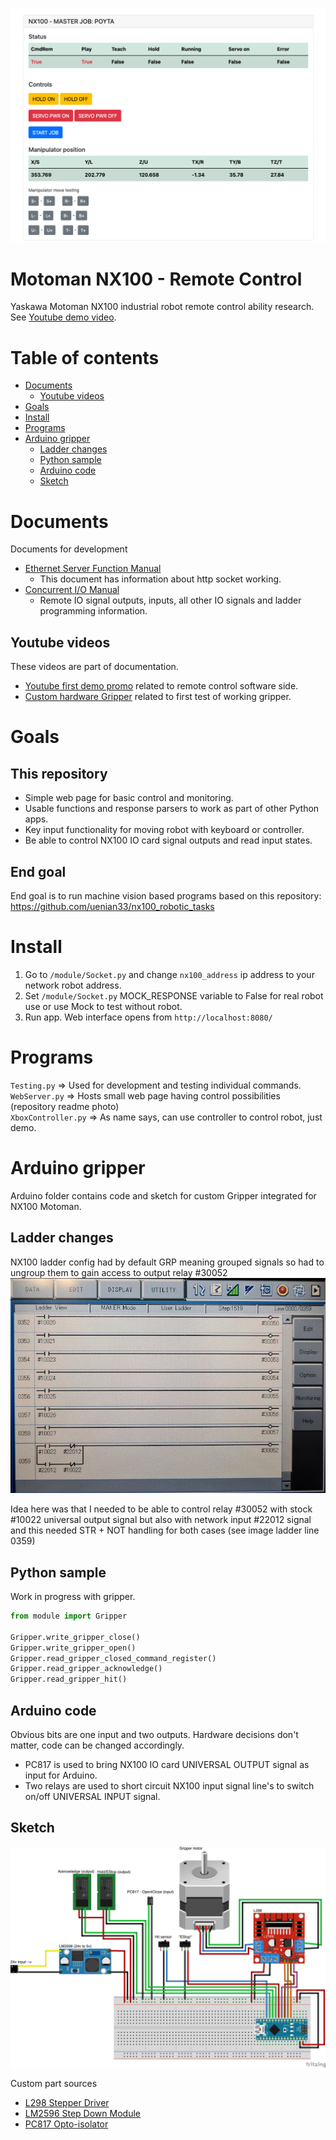 ![promo-image](doc/web_img.png) 

# Motoman NX100 - Remote Control

Yaskawa Motoman NX100 industrial robot remote control ability research. 
See [Youtube demo video](https://youtu.be/9swshogfL1c).


Table of contents
=================
* [Documents](#documents)
    * [Youtube videos](#youtube-videos)
* [Goals](#goals)
* [Install](#install)
* [Programs](#programs)
* [Arduino gripper](#arduino-gripper)
    * [Ladder changes](#ladder-changes)
    * [Python sample](#python-sample)
    * [Arduino code](#arduino-code)
    * [Sketch](#sketch)
    



Documents
============
Documents for development

* [Ethernet Server Function Manual](https://drive.google.com/file/d/11TY9v_Tb5k23DTz9VuEBmj-vJE5Fmc4R/view) 
    * This document has information about http socket working.
* [Concurrent I/O Manual](https://drive.google.com/file/d/1Dhij10r6Mk60-kloPwJcXpPA7n-u2KN2/view?usp=sharing)
    * Remote IO signal outputs, inputs, all other IO signals and ladder programming information.


Youtube videos
-----
These videos are part of documentation.
* [Youtube first demo promo](https://youtu.be/9swshogfL1c) related to remote control software side.
* [Custom hardware Gripper](https://youtu.be/Cx4sLZeZK_E) related to first test of working gripper.


Goals
============

This repository
----
* Simple web page for basic control and monitoring.
* Usable functions and response parsers to work as part of other Python apps.
* Key input functionality for moving robot with keyboard or controller.
* Be able to control NX100 IO card signal outputs and read input states.

End goal
----
End goal is to run machine vision based programs based on this repository:
https://github.com/uenian33/nx100_robotic_tasks



Install
============

1. Go to `/module/Socket.py` and change `nx100_address` ip address to your network robot address.
2. Set `/module/Socket.py` MOCK_RESPONSE variable to False for real robot use or use Mock to test without robot.
3. Run app. Web interface opens from `http://localhost:8080/`



Programs
============

`Testing.py` => Used for development and testing individual commands.  
`WebServer.py` => Hosts small web page having control possibilities (repository readme photo)  
`XboxController.py` => As name says, can use controller to control robot, just demo.  



Arduino gripper
============
Arduino folder contains code and sketch for custom Gripper integrated for NX100 Motoman.


Ladder changes
-------
NX100 ladder config had by default GRP meaning grouped signals so had to ungroup them
to gain access to output relay #30052
![ladder-config](arduino/ladder_config.jpg) 

Idea here was that I needed to be able to control relay #30052
with stock #10022 universal output signal but also with network input #22012 signal
and this needed STR + NOT handling for both cases (see image ladder line 0359)


Python sample
-------
Work in progress with gripper.

```python
from module import Gripper

Gripper.write_gripper_close()
Gripper.write_gripper_open()
Gripper.read_gripper_closed_command_register()
Gripper.read_gripper_acknowledge()
Gripper.read_gripper_hit()
```


Arduino code
-------
Obvious bits are one input and two outputs. Hardware 
decisions don't matter, code can be changed accordingly.

* PC817 is used to bring NX100 IO card UNIVERSAL OUTPUT signal as input for Arduino.
* Two relays are used to short circuit NX100 input signal line's to switch on/off 
UNIVERSAL INPUT signal.



Sketch
-------

![Electrical-drawing](./arduino/GripperSketch_bb.png)

Custom part sources
* [L298 Stepper Driver](https://forum.fritzing.org/uploads/short-url/cOmtO5zuLdoAiea5hppdo0YsU1N.fzpz)
* [LM2596 Step Down Module](https://forum.fritzing.org/uploads/default/original/2X/8/876018ce35bcc333dd7083f3bbbc5dcc86a9fb20.fzpz)
* [PC817 Opto-isolator](https://github.com/RafaGS/Fritzing/blob/master/Sharp%20PC817.fzpz)
